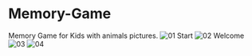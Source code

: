 # Memory-Game
Memory Game for Kids with animals pictures.
![01 Start](https://user-images.githubusercontent.com/76665270/111888919-f9712e80-89f1-11eb-8fe6-aa5a019d910a.png)
![02 Welcome](https://user-images.githubusercontent.com/76665270/111888939-2e7d8100-89f2-11eb-8b83-c9d01fa5d2ec.png)
![03](https://user-images.githubusercontent.com/76665270/111888952-42c17e00-89f2-11eb-9a5e-7cb4c683bec5.png)
![04](https://user-images.githubusercontent.com/76665270/111888964-5ec51f80-89f2-11eb-8c2d-00203cb2c19f.png)
